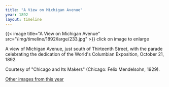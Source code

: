 ```yaml
---
title: "A View on Michigan Avenue"
year: 1892
layout: timeline
---
```


{{< image title="A View on Michigan Avenue" src="/img/timeline/1892/large/233.jpg" >}}
click on image to enlarge

A view of Michigan Avenue, just south of Thirteenth Street, with the parade celebrating the dedication of the World's Columbian Exposition, October 21, 1892. 

Courtesy of "Chicago and Its Makers" (Chicago: Felix Mendelsohn, 1929).  

[Other images from this year](/historical/timeline/1892)